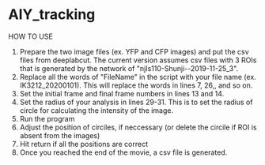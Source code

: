 # AIY_tracking

HOW TO USE
1. Prepare the two image files (ex. YFP and CFP images) and put the csv files from deeplabcut.
   The current version assumes csv files with 3 ROIs that is generated by the network of "njIs110-Shunji--2019-11-25_3".
2. Replace all the words of "FileName" in the script with your file name (ex. IK3212_20200101).
   This will replace the words in lines 7, 26,, and so on.
3. Set the initial frame and final frame numbers in lines 13 and 14. 
4. Set the radius of your analysis in lines 29-31. This is to set the radius of circle for
   calculating the intensity of the image.
5. Run the program
6. Adjust the position of circiles, if neccessary (or delete the circile if ROI is absent from the images)
7. Hit return if all the positions are correct
8. Once you reached the end of the movie, a csv file is generated. 
